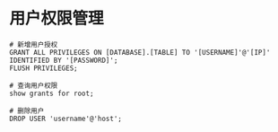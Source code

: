 # 用户权限管理

```mysql
# 新增用户授权
GRANT ALL PRIVILEGES ON [DATABASE].[TABLE] TO '[USERNAME]'@'[IP]' IDENTIFIED BY '[PASSWORD]';
FLUSH PRIVILEGES;
```

```mysql
# 查询用户权限
show grants for root;
```

```mysql
# 删除用户
DROP USER 'username'@'host';
```